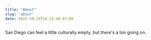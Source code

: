 ```yaml
---
title: "About"
slug: 'about'
date: 2022-10-19T14:13:48-07:00
---
```


San Diego can feel a little culturally empty, but there's a ton going on.
